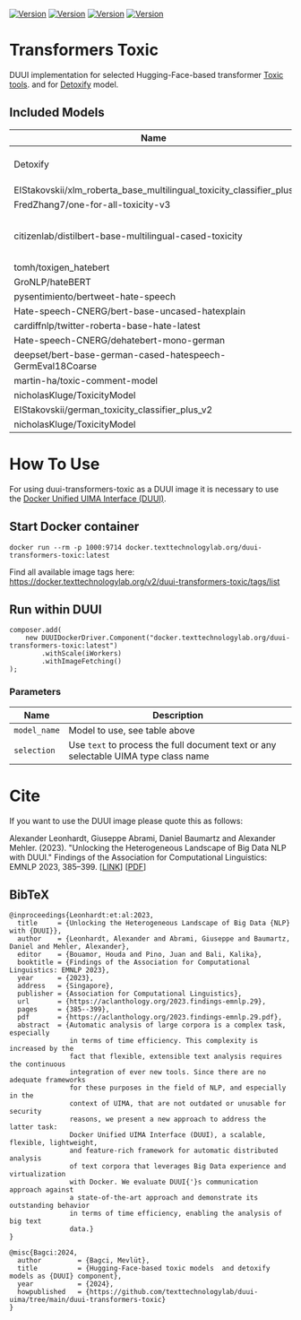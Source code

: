 [![Version](https://img.shields.io/static/v1?label=duui-transformers-toxic&message=0.1.0&color=blue)](https://docker.texttechnologylab.org/v2/duui-transformers-toxic/tags/list)
[![Version](https://img.shields.io/static/v1?label=Python&message=3.8&color=green)]()
[![Version](https://img.shields.io/static/v1?label=Transformers&message=4.22.1&color=yellow)]()
[![Version](https://img.shields.io/static/v1?label=Torch&message=2.1.1&color=red)]()

# Transformers Toxic

DUUI implementation for selected Hugging-Face-based transformer [Toxic tools](https://huggingface.co/models?sort=trending&search=toxic).
and for [Detoxify](https://github.com/unitaryai/detoxify) model.
## Included Models

| Name                                                    | Revision                                 | Languages                              |
|---------------------------------------------------------|------------------------------------------|----------------------------------------|
| Detoxify                                                | 773203c10bcf0e8d801b4be8c93cfd97ffe5c2e0 | EN, FR, ES, IT, PT, TR, RU             |
| EIStakovskii/xlm_roberta_base_multilingual_toxicity_classifier_plus      | 0126552291025f2fc854f5acdbe45b2212eabf4a | Multilingual                           |
| FredZhang7/one-for-all-toxicity-v3         | a2996bd4495269071eaf5daf73512234c33cb3d2 | Multilingual                           |
| citizenlab/distilbert-base-multilingual-cased-toxicity               | b4532a8b095d1886a7b5dff818331ecc88a855ae | EN, FR, NL, PT, IT, SP, DE, PL, DA, AF |
| tomh/toxigen_hatebert                   | c260d78a7867bb9a9748184afaf454d6ccf28129 | EN                                     |
| GroNLP/hateBERT         | 1d439ddf8a588fc8c44c4169ff9e102f3e839cca | EN                                     |
| pysentimiento/bertweet-hate-speech    | d9925de199f48face0d7026f07c3b492c423bbc0 | EN                                     |
| Hate-speech-CNERG/bert-base-uncased-hatexplain                 | e487c81b768c7532bf474bd5e486dedea4cf3848 | EN                                     |
| cardiffnlp/twitter-roberta-base-hate-latest                    | c74b0534df96af8232f6a3ffdb90d9a72223d7b7 | EN                                     |
| Hate-speech-CNERG/dehatebert-mono-german       | 53a24df030e8e20e7880a161494fb5922ce34617 | DE                |
| deepset/bert-base-german-cased-hatespeech-GermEval18Coarse                        | 70e4821931a8a685d83bc0e8bd8877157bdb3883 | DE                                     |
| martin-ha/toxic-comment-model | 9842c08b35a4687e7b211187d676986c8c96256d | EN                 |
| nicholasKluge/ToxicityModel                | d40cd71847981a0868aa3554c96c0aaf8c189753 | EN                                     |
| EIStakovskii/german_toxicity_classifier_plus_v2                | 1bcb7d11ffc9267111c7be1dad0d7ca2fbf73928          | EN                                     |
| nicholasKluge/ToxicityModel                | d40cd71847981a0868aa3554c96c0aaf8c189753 | EN                                     |
# How To Use

For using duui-transformers-toxic as a DUUI image it is necessary to use the [Docker Unified UIMA Interface (DUUI)](https://github.com/texttechnologylab/DockerUnifiedUIMAInterface).

## Start Docker container

```
docker run --rm -p 1000:9714 docker.texttechnologylab.org/duui-transformers-toxic:latest
```

Find all available image tags here: https://docker.texttechnologylab.org/v2/duui-transformers-toxic/tags/list

## Run within DUUI

```
composer.add(
    new DUUIDockerDriver.Component("docker.texttechnologylab.org/duui-transformers-toxic:latest")
        .withScale(iWorkers)
        .withImageFetching()
);
```

### Parameters

| Name | Description |
| ---- | ----------- |
| `model_name` | Model to use, see table above |
| `selection`  | Use `text` to process the full document text or any selectable UIMA type class name |

# Cite

If you want to use the DUUI image please quote this as follows:

Alexander Leonhardt, Giuseppe Abrami, Daniel Baumartz and Alexander Mehler. (2023). "Unlocking the Heterogeneous Landscape of Big Data NLP with DUUI." Findings of the Association for Computational Linguistics: EMNLP 2023, 385–399. [[LINK](https://aclanthology.org/2023.findings-emnlp.29)] [[PDF](https://aclanthology.org/2023.findings-emnlp.29.pdf)] 

## BibTeX

```
@inproceedings{Leonhardt:et:al:2023,
  title     = {Unlocking the Heterogeneous Landscape of Big Data {NLP} with {DUUI}},
  author    = {Leonhardt, Alexander and Abrami, Giuseppe and Baumartz, Daniel and Mehler, Alexander},
  editor    = {Bouamor, Houda and Pino, Juan and Bali, Kalika},
  booktitle = {Findings of the Association for Computational Linguistics: EMNLP 2023},
  year      = {2023},
  address   = {Singapore},
  publisher = {Association for Computational Linguistics},
  url       = {https://aclanthology.org/2023.findings-emnlp.29},
  pages     = {385--399},
  pdf       = {https://aclanthology.org/2023.findings-emnlp.29.pdf},
  abstract  = {Automatic analysis of large corpora is a complex task, especially
               in terms of time efficiency. This complexity is increased by the
               fact that flexible, extensible text analysis requires the continuous
               integration of ever new tools. Since there are no adequate frameworks
               for these purposes in the field of NLP, and especially in the
               context of UIMA, that are not outdated or unusable for security
               reasons, we present a new approach to address the latter task:
               Docker Unified UIMA Interface (DUUI), a scalable, flexible, lightweight,
               and feature-rich framework for automatic distributed analysis
               of text corpora that leverages Big Data experience and virtualization
               with Docker. We evaluate DUUI{'}s communication approach against
               a state-of-the-art approach and demonstrate its outstanding behavior
               in terms of time efficiency, enabling the analysis of big text
               data.}
}

@misc{Bagci:2024,
  author         = {Bagci, Mevlüt},
  title          = {Hugging-Face-based toxic models  and detoxify models as {DUUI} component},
  year           = {2024},
  howpublished   = {https://github.com/texttechnologylab/duui-uima/tree/main/duui-transformers-toxic}
}

```
